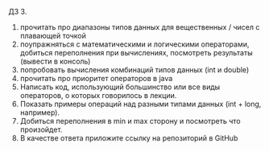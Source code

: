 ДЗ 3.
1) прочитать про диапазоны типов данных для вещественных / чисел с плавающей точкой
1) поупражняться с математическими и логическими операторами, добиться переполнения при вычислениях, посмотреть результаты (вывести в консоль)
2) попробовать вычисления комбинаций типов данных (int и double)
3) прочитать про приоритет операторов в java
4) Написать код, использующий большинство или все виды операторов, о которых говорилось в лекции.
5) Показать примеры операций над разными типами данных (int + long, например).
6) Добиться переполнения в min и max сторону и посмотреть что произойдет.
7) В качестве ответа приложите ссылку на репозиторий в GitHub
